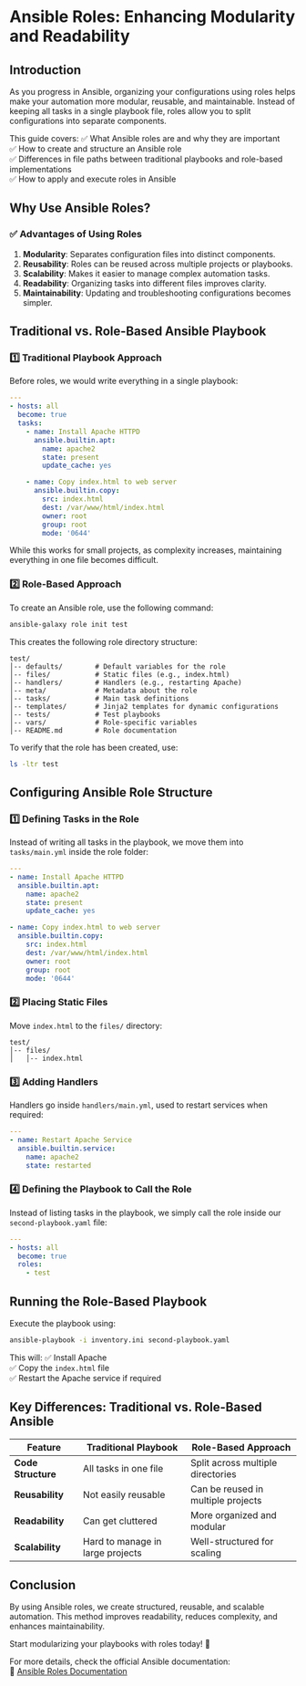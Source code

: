 # Ansible Roles: Enhancing Modularity and Readability

## Introduction

As you progress in Ansible, organizing your configurations using roles helps make your automation more modular, reusable, and maintainable. Instead of keeping all tasks in a single playbook file, roles allow you to split configurations into separate components.

This guide covers:
✅ What Ansible roles are and why they are important  
✅ How to create and structure an Ansible role  
✅ Differences in file paths between traditional playbooks and role-based implementations  
✅ How to apply and execute roles in Ansible  

## Why Use Ansible Roles?

### ✅ Advantages of Using Roles
1. **Modularity**: Separates configuration files into distinct components.  
2. **Reusability**: Roles can be reused across multiple projects or playbooks.  
3. **Scalability**: Makes it easier to manage complex automation tasks.  
4. **Readability**: Organizing tasks into different files improves clarity.  
5. **Maintainability**: Updating and troubleshooting configurations becomes simpler.  

## Traditional vs. Role-Based Ansible Playbook

### 1️⃣ Traditional Playbook Approach

Before roles, we would write everything in a single playbook:

```yaml
---
- hosts: all
  become: true
  tasks:
    - name: Install Apache HTTPD
      ansible.builtin.apt:
        name: apache2
        state: present
        update_cache: yes

    - name: Copy index.html to web server
      ansible.builtin.copy:
        src: index.html
        dest: /var/www/html/index.html
        owner: root
        group: root
        mode: '0644'
```

While this works for small projects, as complexity increases, maintaining everything in one file becomes difficult.

### 2️⃣ Role-Based Approach

To create an Ansible role, use the following command:

```sh
ansible-galaxy role init test
```

This creates the following role directory structure:

```
test/
│-- defaults/        # Default variables for the role  
│-- files/           # Static files (e.g., index.html)  
│-- handlers/        # Handlers (e.g., restarting Apache)  
│-- meta/            # Metadata about the role  
│-- tasks/           # Main task definitions  
│-- templates/       # Jinja2 templates for dynamic configurations  
│-- tests/           # Test playbooks  
│-- vars/            # Role-specific variables  
│-- README.md        # Role documentation  
```

To verify that the role has been created, use:

```sh
ls -ltr test
```

## Configuring Ansible Role Structure

### 1️⃣ Defining Tasks in the Role

Instead of writing all tasks in the playbook, we move them into `tasks/main.yml` inside the role folder:

```yaml
---
- name: Install Apache HTTPD
  ansible.builtin.apt:
    name: apache2
    state: present
    update_cache: yes

- name: Copy index.html to web server
  ansible.builtin.copy:
    src: index.html
    dest: /var/www/html/index.html
    owner: root
    group: root
    mode: '0644'
```

### 2️⃣ Placing Static Files

Move `index.html` to the `files/` directory:

```
test/
│-- files/
│   │-- index.html  
```

### 3️⃣ Adding Handlers

Handlers go inside `handlers/main.yml`, used to restart services when required:

```yaml
---
- name: Restart Apache Service
  ansible.builtin.service:
    name: apache2
    state: restarted
```

### 4️⃣ Defining the Playbook to Call the Role

Instead of listing tasks in the playbook, we simply call the role inside our `second-playbook.yaml` file:

```yaml
---
- hosts: all
  become: true
  roles:
    - test
```

## Running the Role-Based Playbook

Execute the playbook using:

```sh
ansible-playbook -i inventory.ini second-playbook.yaml
```

This will:
✅ Install Apache  
✅ Copy the `index.html` file  
✅ Restart the Apache service if required  

## Key Differences: Traditional vs. Role-Based Ansible

| Feature | Traditional Playbook | Role-Based Approach |
|---------|----------------------|----------------------|
| **Code Structure** | All tasks in one file | Split across multiple directories |
| **Reusability** | Not easily reusable | Can be reused in multiple projects |
| **Readability** | Can get cluttered | More organized and modular |
| **Scalability** | Hard to manage in large projects | Well-structured for scaling |

## Conclusion

By using Ansible roles, we create structured, reusable, and scalable automation. This method improves readability, reduces complexity, and enhances maintainability.

Start modularizing your playbooks with roles today! 🚀

For more details, check the official Ansible documentation:  
🔗 [Ansible Roles Documentation](https://docs.ansible.com/ansible/latest/user_guide/playbooks_reuse_roles.html)

